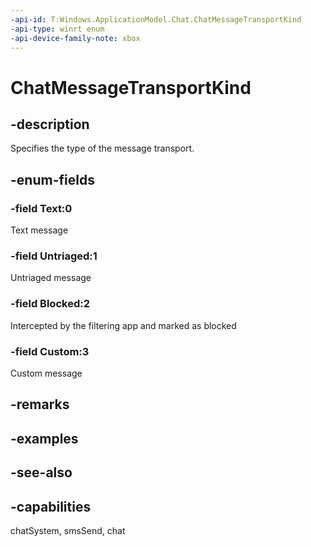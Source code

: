 ```yaml
---
-api-id: T:Windows.ApplicationModel.Chat.ChatMessageTransportKind
-api-type: winrt enum
-api-device-family-note: xbox
---
```


<!-- Enumeration syntax
public enum Windows.ApplicationModel.Chat.ChatMessageTransportKind : int
-->

# ChatMessageTransportKind

## -description
Specifies the type of the message transport.

## -enum-fields
### -field Text:0
Text message

### -field Untriaged:1
Untriaged message

### -field Blocked:2
Intercepted by the filtering app and marked as blocked

### -field Custom:3
Custom message


## -remarks

## -examples

## -see-also
## -capabilities
chatSystem, smsSend, chat
